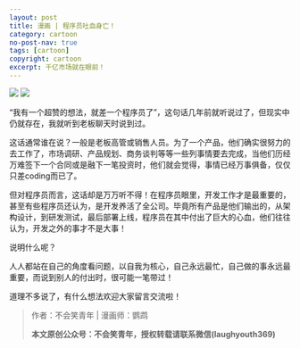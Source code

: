 ```yaml
---
layout: post
title: 漫画 | 程序员吐血身亡！
category: cartoon
no-post-nav: true
tags: [cartoon]
copyright: cartoon
excerpt: 千亿市场就在眼前！
---
```


![](http://favorites.ren/assets/images/2020/cartoon/tuxue/tuxue01.jpg)
![](http://favorites.ren/assets/images/2020/cartoon/tuxue/tuxue02.jpg)

“我有一个超赞的想法，就差一个程序员了”，这句话几年前就听说过了，但现实中仍就存在，我就听到老板聊天时说到过。

这话通常谁在说？一般是老板高管或销售人员。为了一个产品，他们确实很努力的去工作了，市场调研、产品规划、商务谈判等等一些列事情要去完成，当他们历经万难签下一个合同或是融下一笔投资时，他们就会觉得，事情已经万事俱备，仅仅只差coding而已了。

但对程序员而言，这话却是万万听不得！在程序员眼里，开发工作才是最重要的，甚至有些程序员还认为，是开发养活了全公司。毕竟所有产品是他们输出的，从架构设计，到研发测试，最后部署上线，程序员在其中付出了巨大的心血，他们往往认为，开发之外的事才不是大事！

说明什么呢？

人人都站在自己的角度看问题，以自我为核心，自己永远最忙，自己做的事永远最重要，而说到别人的付出时，很可能一笔带过！

道理不多说了，有什么想法欢迎大家留言交流啦！

>作者：不会笑青年 | 漫画师：鹦鹉
>
>**本文原创公众号：不会笑青年，授权转载请联系微信(laughyouth369)**